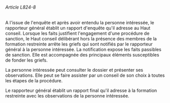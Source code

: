 ###### Article L824-8

A l'issue de l'enquête et après avoir entendu la personne intéressée, le rapporteur général établit un rapport d'enquête qu'il adresse au Haut conseil. Lorsque les faits justifient l'engagement d'une procédure de sanction, le Haut conseil délibérant hors la présence des membres de la formation restreinte arrête les griefs qui sont notifiés par le rapporteur général à la personne intéressée. La notification expose les faits passibles de sanction. Elle est accompagnée des principaux éléments susceptibles de fonder les griefs.

La personne intéressée peut consulter le dossier et présenter ses observations. Elle peut se faire assister par un conseil de son choix à toutes les étapes de la procédure.

Le rapporteur général établit un rapport final qu'il adresse à la formation restreinte avec les observations de la personne intéressée.

